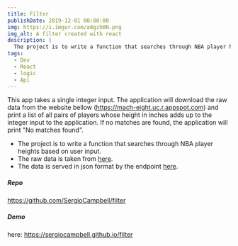 ```yaml
---
title: Filter
publishDate: 2019-12-01 00:00:00
img: https://i.imgur.com/a8gzh0N.png
img_alt: A filter created with react
description: |
  The project is to write a function that searches through NBA player heights based on user input. 
tags:
  - Dev
  - React
  - logic
  - Api
---
```

This app takes a single integer input. The application will download the raw data from the website bellow (<https://mach-eight.uc.r.appspot.com>) and print a list of all pairs of players whose height in inches adds up to the integer input to the application. If no matches are found, the application will print "No matches found".

- The project is to write a function that searches through NBA player heights based on user input.
- The raw data is taken from [here](https://www.openintro.org/data/index.php?data=nba_heights).
- The data is served in json format by the endpoint [here](https://mach-eight.uc.r.appspot.com/).

##### Repo

<https://github.com/SergioCampbell/filter>

##### Demo

 here: <https://sergiocampbell.github.io/filter>
